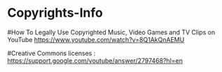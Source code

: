 # Copyrights-Info

#How To Legally Use Copyrighted Music, Video Games and TV Clips on YouTube
https://www.youtube.com/watch?v=8Q1AkQnAEMU

#Creative Commons licenses :
https://support.google.com/youtube/answer/2797468?hl=en
